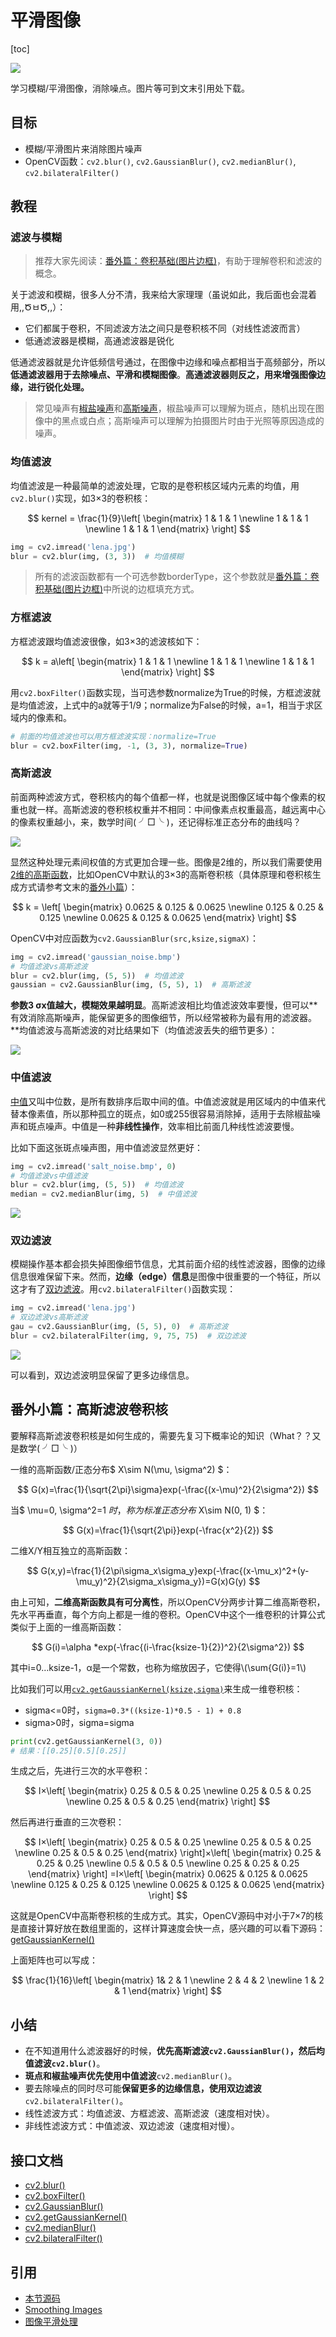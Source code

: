 # 平滑图像

[toc]

![](https://gitee.com/tianzhendong/img/raw/master//images/cv2_bilateral_vs_gaussian.jpg)

学习模糊/平滑图像，消除噪点。图片等可到文末引用处下载。

## 目标

* 模糊/平滑图片来消除图片噪声
* OpenCV函数：`cv2.blur()`, `cv2.GaussianBlur()`, `cv2.medianBlur()`, `cv2.bilateralFilter()`

## 教程

### 滤波与模糊

> 推荐大家先阅读：[番外篇：卷积基础\(图片边框\)](/Extra-08-Padding-and-Convolution/)，有助于理解卷积和滤波的概念。

关于滤波和模糊，很多人分不清，我来给大家理理（虽说如此，我后面也会混着用,,ԾㅂԾ,,）：

* 它们都属于卷积，不同滤波方法之间只是卷积核不同（对线性滤波而言）
* 低通滤波器是模糊，高通滤波器是锐化

低通滤波器就是允许低频信号通过，在图像中边缘和噪点都相当于高频部分，所以**低通滤波器用于去除噪点、平滑和模糊图像**。**高通滤波器则反之，用来增强图像边缘，进行锐化处理。**

> 常见噪声有[椒盐噪声](https://baike.baidu.com/item/%E6%A4%92%E7%9B%90%E5%99%AA%E5%A3%B0/3455958?fr=aladdin)和[高斯噪声](https://baike.baidu.com/item/%E9%AB%98%E6%96%AF%E5%99%AA%E5%A3%B0)，椒盐噪声可以理解为斑点，随机出现在图像中的黑点或白点；高斯噪声可以理解为拍摄图片时由于光照等原因造成的噪声。

### 均值滤波

均值滤波是一种最简单的滤波处理，它取的是卷积核区域内元素的均值，用`cv2.blur()`实现，如3×3的卷积核：

$$
kernel = \frac{1}{9}\left[
 \begin{matrix}
   1 & 1 & 1 \newline
   1 & 1 & 1 \newline
   1 & 1 & 1
  \end{matrix}
  \right]
$$

```python
img = cv2.imread('lena.jpg')
blur = cv2.blur(img, (3, 3))  # 均值模糊
```

> 所有的滤波函数都有一个可选参数borderType，这个参数就是[番外篇：卷积基础\(图片边框\)](/Extra-08-Padding-and-Convolution/)中所说的边框填充方式。

### 方框滤波

方框滤波跟均值滤波很像，如3×3的滤波核如下：

$$
k = a\left[
 \begin{matrix}
   1 & 1 & 1 \newline
   1 & 1 & 1 \newline
   1 & 1 & 1
  \end{matrix}
  \right]
$$

用`cv2.boxFilter()`函数实现，当可选参数normalize为True的时候，方框滤波就是均值滤波，上式中的a就等于1/9；normalize为False的时候，a=1，相当于求区域内的像素和。

```python
# 前面的均值滤波也可以用方框滤波实现：normalize=True
blur = cv2.boxFilter(img, -1, (3, 3), normalize=True)
```

### 高斯滤波

前面两种滤波方式，卷积核内的每个值都一样，也就是说图像区域中每个像素的权重也就一样。高斯滤波的卷积核权重并不相同：中间像素点权重最高，越远离中心的像素权重越小，来，数学时间\( ╯□╰ \)，还记得标准正态分布的曲线吗？

![](https://gitee.com/tianzhendong/img/raw/master//images/cv2_gaussian_kernel_function_theory.jpg)

显然这种处理元素间权值的方式更加合理一些。图像是2维的，所以我们需要使用[2维的高斯函数](https://en.wikipedia.org/wiki/Gaussian_filter)，比如OpenCV中默认的3×3的高斯卷积核（具体原理和卷积核生成方式请参考文末的[番外小篇]()）：

$$
k = \left[
 \begin{matrix}
   0.0625 & 0.125 & 0.0625 \newline
   0.125 & 0.25 & 0.125 \newline
   0.0625 & 0.125 & 0.0625
  \end{matrix}
  \right]
$$

OpenCV中对应函数为`cv2.GaussianBlur(src,ksize,sigmaX)`：

```python
img = cv2.imread('gaussian_noise.bmp')
# 均值滤波vs高斯滤波
blur = cv2.blur(img, (5, 5))  # 均值滤波
gaussian = cv2.GaussianBlur(img, (5, 5), 1)  # 高斯滤波
```

**参数3 σx值越大，模糊效果越明显**。高斯滤波相比均值滤波效率要慢，但可以**有效消除高斯噪声，能保留更多的图像细节，所以经常被称为最有用的滤波器。**均值滤波与高斯滤波的对比结果如下（均值滤波丢失的细节更多）：

![](https://gitee.com/tianzhendong/img/raw/master//images/cv2_gaussian_vs_average.jpg)

### 中值滤波

[中值](https://baike.baidu.com/item/%E4%B8%AD%E5%80%BC)又叫中位数，是所有数排序后取中间的值。中值滤波就是用区域内的中值来代替本像素值，所以那种孤立的斑点，如0或255很容易消除掉，适用于去除椒盐噪声和斑点噪声。中值是一种**非线性操作**，效率相比前面几种线性滤波要慢。

比如下面这张斑点噪声图，用中值滤波显然更好：

```python
img = cv2.imread('salt_noise.bmp', 0)
# 均值滤波vs中值滤波
blur = cv2.blur(img, (5, 5))  # 均值滤波
median = cv2.medianBlur(img, 5)  # 中值滤波
```

![](https://gitee.com/tianzhendong/img/raw/master//images/cv2_median_vs_average.jpg)

### 双边滤波

模糊操作基本都会损失掉图像细节信息，尤其前面介绍的线性滤波器，图像的边缘信息很难保留下来。然而，**边缘（edge）信息**是图像中很重要的一个特征，所以这才有了[双边滤波](https://baike.baidu.com/item/%E5%8F%8C%E8%BE%B9%E6%BB%A4%E6%B3%A2)。用`cv2.bilateralFilter()`函数实现：

```python
img = cv2.imread('lena.jpg')
# 双边滤波vs高斯滤波
gau = cv2.GaussianBlur(img, (5, 5), 0)  # 高斯滤波
blur = cv2.bilateralFilter(img, 9, 75, 75)  # 双边滤波
```

![](https://gitee.com/tianzhendong/img/raw/master//images/cv2_bilateral_vs_gaussian.jpg)

可以看到，双边滤波明显保留了更多边缘信息。

## 番外小篇：高斯滤波卷积核

要解释高斯滤波卷积核是如何生成的，需要先复习下概率论的知识（What？？又是数学\( ╯□╰ \)）

一维的高斯函数/正态分布$ X\sim N(\mu, \sigma^2) $：

$$
G(x)=\frac{1}{\sqrt{2\pi}\sigma}exp(-\frac{(x-\mu)^2}{2\sigma^2})
$$

当$ \mu=0, \sigma^2=1 $时，称为标准正态分布$ X\sim N(0, 1) $：

$$
G(x)=\frac{1}{\sqrt{2\pi}}exp(-\frac{x^2}{2})
$$

二维X/Y相互独立的高斯函数：

$$
G(x,y)=\frac{1}{2\pi\sigma_x\sigma_y}exp(-\frac{(x-\mu_x)^2+(y-\mu_y)^2}{2\sigma_x\sigma_y})=G(x)G(y)
$$

由上可知，**二维高斯函数具有可分离性**，所以OpenCV分两步计算二维高斯卷积，先水平再垂直，每个方向上都是一维的卷积。OpenCV中这个一维卷积的计算公式类似于上面的一维高斯函数：

$$
G(i)=\alpha *exp(-\frac{(i-\frac{ksize-1}{2})^2}{2\sigma^2})
$$

其中i=0…ksize-1，α是一个常数，也称为缩放因子，它使得\\(\sum{G\(i\)}=1\\)

比如我们可以用[`cv2.getGaussianKernel(ksize,sigma)`](https://docs.opencv.org/3.3.1/d4/d86/group__imgproc__filter.html#gac05a120c1ae92a6060dd0db190a61afa)来生成一维卷积核：

* sigma&lt;=0时，`sigma=0.3*((ksize-1)*0.5 - 1) + 0.8`
* sigma&gt;0时，sigma=sigma

```python
print(cv2.getGaussianKernel(3, 0))
# 结果：[[0.25][0.5][0.25]]
```

生成之后，先进行三次的水平卷积：

$$
I×\left[
 \begin{matrix}
   0.25 & 0.5 & 0.25 \newline
    0.25 & 0.5 & 0.25 \newline
   0.25 & 0.5 & 0.25
  \end{matrix}
  \right]
$$

然后再进行垂直的三次卷积：

$$
I×\left[
 \begin{matrix}
   0.25 & 0.5 & 0.25 \newline
    0.25 & 0.5 & 0.25 \newline
   0.25 & 0.5 & 0.25
  \end{matrix}
  \right]×\left[
 \begin{matrix}
   0.25 & 0.25 & 0.25 \newline
    0.5 & 0.5 & 0.5 \newline
   0.25 & 0.25 & 0.25
  \end{matrix}
  \right] =I×\left[
 \begin{matrix}
   0.0625 & 0.125 & 0.0625 \newline
   0.125 & 0.25 & 0.125 \newline
   0.0625 & 0.125 & 0.0625
  \end{matrix}
  \right]
$$

这就是OpenCV中高斯卷积核的生成方式。其实，OpenCV源码中对小于7×7的核是直接计算好放在数组里面的，这样计算速度会快一点，感兴趣的可以看下源码：[getGaussianKernel\(\)](https://github.com/ex2tron/OpenCV-Python-Tutorial/blob/master/10.%20%E5%B9%B3%E6%BB%91%E5%9B%BE%E5%83%8F/cv2_source_code_getGaussianKernel.cpp)

上面矩阵也可以写成：

$$
\frac{1}{16}\left[
 \begin{matrix}
   1& 2 & 1 \newline
   2 & 4 & 2 \newline
   1 & 2 & 1
  \end{matrix}
  \right]
$$

## 小结

* 在不知道用什么滤波器好的时候，**优先高斯滤波`cv2.GaussianBlur()`，然后均值滤波`cv2.blur()`**。
* **斑点和椒盐噪声优先使用中值滤波**`cv2.medianBlur()`。
* 要去除噪点的同时尽可能**保留更多的边缘信息，使用双边滤波**`cv2.bilateralFilter()`。
* 线性滤波方式：均值滤波、方框滤波、高斯滤波（速度相对快）。
* 非线性滤波方式：中值滤波、双边滤波（速度相对慢）。

## 接口文档

* [cv2.blur\(\)](https://docs.opencv.org/4.0.0/d4/d86/group__imgproc__filter.html#ga8c45db9afe636703801b0b2e440fce37)
* [cv2.boxFilter\(\)](https://docs.opencv.org/4.0.0/d4/d86/group__imgproc__filter.html#gad533230ebf2d42509547d514f7d3fbc3)
* [cv2.GaussianBlur\(\)](https://docs.opencv.org/4.0.0/d4/d86/group__imgproc__filter.html#gaabe8c836e97159a9193fb0b11ac52cf1)
* [cv2.getGaussianKernel\(\)](https://docs.opencv.org/4.0.0/d4/d86/group__imgproc__filter.html#gac05a120c1ae92a6060dd0db190a61afa)
* [cv2.medianBlur\(\)](https://docs.opencv.org/4.0.0/d4/d86/group__imgproc__filter.html#ga564869aa33e58769b4469101aac458f9)
* [cv2.bilateralFilter\(\)](https://docs.opencv.org/4.0.0/d4/d86/group__imgproc__filter.html#ga9d7064d478c95d60003cf839430737ed)

## 引用

* [本节源码](https://github.com/codecwang/OpenCV-Python-Tutorial/tree/master/10-Smoothing-Images)
* [Smoothing Images](http://opencv-python-tutroals.readthedocs.io/en/latest/py_tutorials/py_imgproc/py_filtering/py_filtering.html)
* [图像平滑处理](http://www.opencv.org.cn/opencvdoc/2.3.2/html/doc/tutorials/imgproc/gausian_median_blur_bilateral_filter/gausian_median_blur_bilateral_filter.html)

